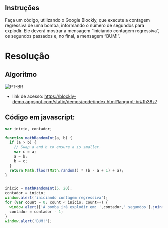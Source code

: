 ## Instruções

Faça um código, utilizando o Google Blockly, que execute a contagem regressiva de uma bomba, informando o número de segundos para explodir. Ele deverá mostrar a mensagem “iniciando contagem regressiva”, os segundos passados e, no final, a mensagem “BUM!”.

# Resolução
## Algoritmo

![PT-BR](https://i.imgur.com/dbNAnc6.png)

- link de acesso: https://blockly-demo.appspot.com/static/demos/code/index.html?lang=pt-br#fh38z7


## Código em javascript:
```javascript
var inicio, contador;

function mathRandomInt(a, b) {
  if (a > b) {
    // Swap a and b to ensure a is smaller.
    var c = a;
    a = b;
    b = c;
  }
  return Math.floor(Math.random() * (b - a + 1) + a);
}


inicio = mathRandomInt(5, 20);
contador = inicio;
window.alert('iniciando contagem regressiva');
for (var count = 0; count < inicio; count++) {
  window.alert(['A bomba irá explodir em: ',contador,' segundos'].join(''));
  contador = contador - 1;
}
window.alert('BUM!');
```
